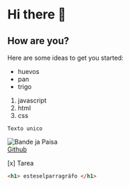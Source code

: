 # Hi there 👋
## How are you?



Here are some ideas to get you started:

- huevos
- pan
- trigo


1. javascript
2. html
3. css


~~~~
Texto unico
~~~~

![Bande ja Paisa](https://cdn.colombia.com/gastronomia/2011/08/02/bandeja-paisa-1616.webp)<br>
[Github](https://github.com/)


[x] Tarea

 ```html 
<h1> esteselparragráfo </h1> 
```
